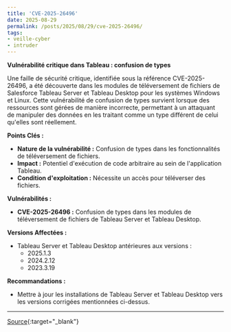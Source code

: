 ```yaml
---
title: 'CVE-2025-26496'
date: 2025-08-29
permalink: /posts/2025/08/29/cve-2025-26496/
tags:
- veille-cyber
- intruder
---
```

**Vulnérabilité critique dans Tableau : confusion de types**

Une faille de sécurité critique, identifiée sous la référence CVE-2025-26496, a été découverte dans les modules de téléversement de fichiers de Salesforce Tableau Server et Tableau Desktop pour les systèmes Windows et Linux. Cette vulnérabilité de confusion de types survient lorsque des ressources sont gérées de manière incorrecte, permettant à un attaquant de manipuler des données en les traitant comme un type différent de celui qu'elles sont réellement.

**Points Clés :**

*   **Nature de la vulnérabilité :** Confusion de types dans les fonctionnalités de téléversement de fichiers.
*   **Impact :** Potentiel d'exécution de code arbitraire au sein de l'application Tableau.
*   **Condition d'exploitation :** Nécessite un accès pour téléverser des fichiers.

**Vulnérabilités :**

*   **CVE-2025-26496 :** Confusion de types dans les modules de téléversement de fichiers de Tableau Server et Tableau Desktop.

**Versions Affectées :**

*   Tableau Server et Tableau Desktop antérieures aux versions :
    *   2025.1.3
    *   2024.2.12
    *   2023.3.19

**Recommandations :**

*   Mettre à jour les installations de Tableau Server et Tableau Desktop vers les versions corrigées mentionnées ci-dessus.

---
[Source](https://cvemon.intruder.io/cves/CVE-2025-26496){:target="_blank"}
